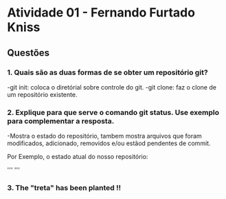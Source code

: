 # Atividade 01 -  Fernando Furtado Kniss

## Questões

### 1. Quais são as duas formas de se obter um repositório git?

-git init: coloca o diretórial sobre controle do git.
-git clone: faz o clone de um repositório existente.


### 2. Explique para que serve o comando git status. Use exemplo para complementar a resposta.

-Mostra o estado do repositório, tambem mostra arquivos que foram modificados, adicionado, removidos e/ou estãod pendentes de commit.

Por Exemplo, o estado atual do nosso repositório:

'''
'''

### 3. The "treta" has been planted !!
